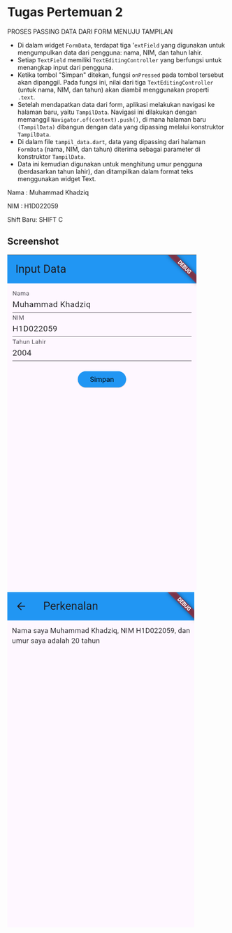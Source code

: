 # Tugas Pertemuan 2

PROSES PASSING DATA DARI FORM MENUJU TAMPILAN

- Di dalam widget `FormData`, terdapat tiga '`extField` yang digunakan untuk mengumpulkan data dari pengguna: nama, NIM, dan tahun lahir. 
- Setiap `TextField` memiliki `TextEditingController` yang berfungsi untuk menangkap input dari pengguna.
- Ketika tombol "Simpan" ditekan, fungsi `onPressed` pada tombol tersebut akan dipanggil. Pada fungsi ini, nilai dari tiga `TextEditingController` (untuk nama, NIM, dan tahun) akan diambil menggunakan properti `.text`.
- Setelah mendapatkan data dari form, aplikasi melakukan navigasi ke halaman baru, yaitu `TampilData`. Navigasi ini dilakukan dengan memanggil `Navigator.of(context).push()`, di mana halaman baru `(TampilData)` dibangun dengan data yang dipassing melalui konstruktor `TampilData`.
- Di dalam file `tampil_data.dart`, data yang dipassing dari halaman `FormData` (nama, NIM, dan tahun) diterima sebagai parameter di konstruktor `TampilData`.
- Data ini kemudian digunakan untuk menghitung umur pengguna (berdasarkan tahun lahir), dan ditampilkan dalam format teks menggunakan widget Text.

Nama : Muhammad Khadziq

NIM : H1D022059

Shift Baru: SHIFT C

## Screenshot
![Lampiran Form](form.png)
![Lampiran Hasil](hasil.png)
